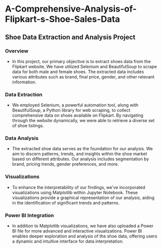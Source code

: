# A-Comprehensive-Analysis-of-Flipkart-s-Shoe-Sales-Data

## Shoe Data Extraction and Analysis Project

### Overview

* In this project, our primary objective is to extract shoes data from the Flipkart website. We have utilized Selenium and BeautifulSoup to scrape data for both male and female shoes. The extracted data includes various attributes such as brand, final price, gender, and other relevant information.

### Data Extraction

* We employed Selenium, a powerful automation tool, along with BeautifulSoup, a Python library for web scraping, to collect comprehensive data on shoes available on Flipkart. By navigating through the website dynamically, we were able to retrieve a diverse set of shoe listings.

### Data Analysis

* The extracted shoe data serves as the foundation for our analysis. We aim to discern patterns, trends, and insights within the shoe market based on different attributes. Our analysis includes segmentation by brand, pricing trends, gender preferences, and more.

### Visualizations

* To enhance the interpretability of our findings, we've incorporated visualizations using Matplotlib within Jupyter Notebook. These visualizations provide a graphical representation of our analysis, aiding in the identification of significant trends and patterns.

### Power BI Integration

* In addition to Matplotlib visualizations, we have also uploaded a Power BI file for more advanced and interactive visualizations. Power BI enables deeper exploration and analysis of the shoe data, offering users a dynamic and intuitive interface for data interpretation.




